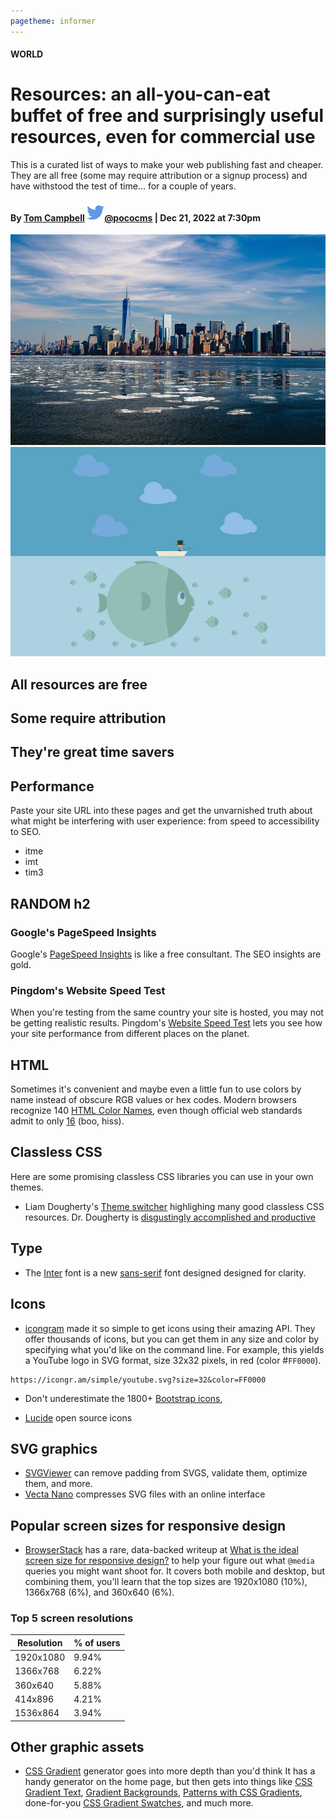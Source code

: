 ```yaml
---
pagetheme: informer
---
```

#### WORLD

# Resources: an all-you-can-eat buffet of free and surprisingly useful resources, even for commercial use

This is a curated list of ways to make your web publishing fast and cheaper.
They are all free (some may require attribution or a signup process) and
have withstood the test of time... for a couple of years.

#### **By** [Tom Campbell](https://pococms.com) [![Twitter profile](twitter-14px-blue.svg)@pococms](https://twitter.com/pococms)  | Dec 21, 2022 at 7:30pm

![Photgraph of a wet shiny city](img/buildings-668616_640.jpg)
![Image of happy fisherman unknowingly hooking a huge fish underwater](fishing-3635221.svg)

## All resources are free
## Some require attribution
## They're great time savers

## Performance

Paste your site URL into these pages and get the unvarnished truth
about what might be interfering with user experience: from speed to
accessibility to SEO.

* itme
* imt
* tim3

## RANDOM h2

### Google's PageSpeed Insights

Google's [PageSpeed Insights](https://pagespeed.web.dev) is 
like a free consultant. The SEO insights are gold.

### Pingdom's Website Speed Test

When you're testing from the same country your site is
hosted, you may not be getting realistic results.
Pingdom's [Website Speed Test](https://tools.pingdom.com) lets you
see how your site performance from different places on the planet.

## HTML

Sometimes it's convenient and maybe even a little fun to use colors by name instead of
obscure RGB values or hex codes. Modern browsers recognize 140 
[HTML Color Names](https://htmlcolorcodes.com/color-names/), even though official 
web standards admit to only [16](https://www.w3.org/wiki/CSS3/Color/Basic_color_keywords)
(boo, hiss).

## Classless CSS

Here are some promising classless CSS libraries you can
use in your own themes.

* Liam Dougherty's [Theme switcher](https://dohliam.github.io/dropin-minimal-css/) highlighing many good classless CSS resources. Dr. Dougherty is [disgustingly accomplished and productive](https://dohliam.github.io/)

## Type

* The [Inter](https://rsms.me/inter/#charset) font is a new [sans-serif](https://developer.mozilla.org/en-US/docs/Web/CSS/font-family#sans-serif) font designed
designed for clarity.

## Icons

* [icongram](https://icongr.am) made it so simple to get icons
using their amazing API. They offer thousands of icons,
but you can get them in any size and color by specifying
what you'd like on the command line. For example, this
yields a YouTube logo in SVG format, size 32x32 pixels,
in red (color #`FF0000`).

```
https://icongr.am/simple/youtube.svg?size=32&color=FF0000
```

* Don't underestimate the 1800+ [Bootstrap icons](https://icons.getbootstrap.com/),


* [Lucide](https://lucide.dev) open source icons

## SVG graphics

* [SVGViewer](https://www.svgviewer.dev) can remove padding from SVGS, validate them, optimize them,
and more.
* [Vecta Nano](https://vecta.io/nano) compresses SVG files with an online interface

## Popular screen sizes for responsive design
* [BrowserStack](https://www.browserstack.com/) has a rare, data-backed writeup at [What is the ideal screen size for responsive design?](https://www.browserstack.com/guide/ideal-screen-sizes-for-responsive-design) to help your figure
out what `@media` queries you might want shoot for. It covers both
mobile and desktop, but combining them, you'll learn that the top sizes
are 1920x1080 (10%), 1366x768 (6%), and 360x640 (6%).

### Top 5 screen resolutions

| Resolution  | % of users |
| ----------- | ---------- |
| 1920x1080   | 9.94%      |
| 1366x768    | 6.22%      |
| 360x640     | 5.88%      |
| 414x896     | 4.21%      |
| 1536x864    | 3.94%      |

## Other graphic assets

* [CSS Gradient](https://cssgradient.io/) generator goes into more depth than you'd think It has a handy generator on the home page, but then gets into things like [CSS Gradient Text](https://cssgradient.io/blog/css-gradient-text/),  [Gradient Backgrounds](https://cssgradient.io/blog/how-to-create-a-gradient-background/), [Patterns with CSS Gradients](https://cssgradient.io/blog/gradient-patterns/), done-for-you [CSS Gradient Swatches](https://cssgradient.io/swatches/), and  much more.
